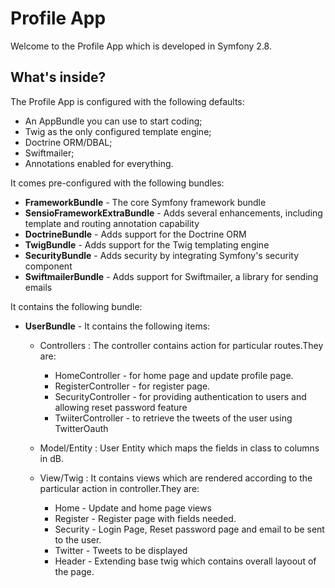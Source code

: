 Profile App
========================

Welcome to the Profile App which is developed in Symfony 2.8.

What's inside?
--------------

The Profile App is configured with the following defaults:
* An AppBundle you can use to start coding;
* Twig as the only configured template engine;
* Doctrine ORM/DBAL;
* Swiftmailer;
* Annotations enabled for everything.

It comes pre-configured with the following bundles:

* **FrameworkBundle** - The core Symfony framework bundle
* **SensioFrameworkExtraBundle** - Adds several enhancements, including
    template and routing annotation capability
* **DoctrineBundle** - Adds support for the Doctrine ORM
* **TwigBundle** - Adds support for the Twig templating engine
* **SecurityBundle** - Adds security by integrating Symfony's security
    component
* **SwiftmailerBundle** - Adds support for Swiftmailer, a library for
    sending emails

It contains the following bundle:

* **UserBundle** - It contains the following items:
    * Controllers : The controller contains action for particular routes.They are:
        * HomeController - for home page and update profile page.
        * RegisterController - for register page.
        * SecurityController - for providing authentication to users and allowing reset password feature
        * TwiiterController - to retrieve the tweets of the user using TwitterOauth
    
    * Model/Entity : User Entity which maps the fields in class to columns in dB.
    
    * View/Twig : It contains views which are rendered according to the particular action in controller.They are:
        * Home - Update and home page views
        * Register - Register page with fields needed.
        * Security - Login Page, Reset password page and email to be sent to the user.
        * Twitter -  Tweets to be displayed
        * Header - Extending base twig which contains overall layoout of the page.
        